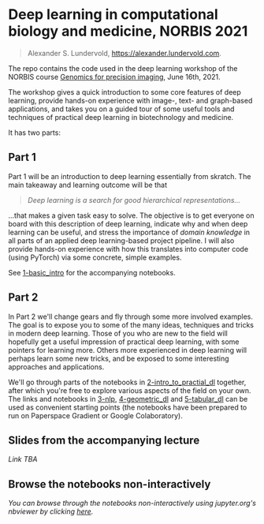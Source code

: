 # Deep learning in computational biology and medicine, NORBIS 2021

> Alexander S. Lundervold, https://alexander.lundervold.com. 

The repo contains the code used in the deep learning workshop of the NORBIS course [Genomics for precision imaging](https://norbis.w.uib.no/genomics-for-precision-medicine/), June 16th, 2021.

The workshop gives a quick introduction to some core features of deep learning, provide hands-on experience with image-, text- and graph-based applications, and takes you on a guided tour of some useful tools and techniques of practical deep learning in biotechnology and medicine. 

It has two parts:

## Part 1 
Part 1 will be an introduction to deep learning essentially from skratch. The main takeaway and learning outcome will be that
> _Deep learning is a search for good hierarchical representations..._

...that makes a given task easy to solve. The objective is to get everyone on board with this description of deep learning, indicate why and when deep learning can be useful, and stress the importance of _domain knowledge_ in all parts of an applied deep learning-based project pipeline. I will also provide hands-on experience with how this translates into computer code (using PyTorch) via some concrete, simple examples.

See [1-basic_intro](./1-basic_intro) for the accompanying notebooks. 

## Part 2
In Part 2 we'll change gears and fly through some more involved examples. The goal is to expose you to some of the many ideas, techniques and tricks in modern deep learning. Those of you who are new to the field will hopefully get a useful impression of practical deep learning, with some pointers for learning more. Others more experienced in deep learning will perhaps learn some new tricks, and be exposed to some interesting approaches and applications. 

We'll go through parts of the notebooks in [2-intro_to_practial_dl](./2-intro_to_practical_dl) together, after which you're free to explore various aspects of the field on your own. The links and notebooks in [3-nlp](./3-nlp), [4-geometric_dl](./4-geometric_dl) and [5-tabular_dl](./5-tabular_dl) can be used as convenient starting points (the notebooks have been prepared to run on Paperspace Gradient or Google Colaboratory). 


## Slides from the accompanying lecture

_Link TBA_



## Browse the notebooks non-interactively

_You can browse through the notebooks non-interactively using jupyter.org's nbviewer by clicking [here](https://nbviewer.jupyter.org/github/MMIV-ML/NORBIS-DL-2021/tree/master/)._





